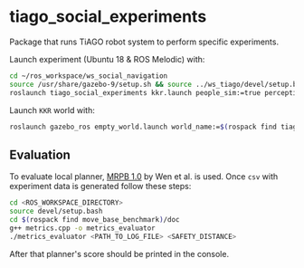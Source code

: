 # tiago_social_experiments
Package that runs TiAGO robot system to perform specific experiments.

Launch experiment (Ubuntu 18 & ROS Melodic) with:

```bash
cd ~/ros_workspace/ws_social_navigation
source /usr/share/gazebo-9/setup.sh && source ../ws_tiago/devel/setup.bash && source devel/setup.bash
roslaunch tiago_social_experiments kkr.launch people_sim:=true perception:=true local_planner:=hubero publish_goal:=true
```

Launch `KKR` world with:

```bash
roslaunch gazebo_ros empty_world.launch world_name:=$(rospack find tiago_sim_integration)/worlds/lab_012_v2_actor.world
```

## Evaluation

To evaluate local planner, [MRPB 1.0](https://github.com/NKU-MobFly-Robotics/local-planning-benchmark) by Wen et al. is used. Once `csv` with experiment data is generated follow these steps:

```bash
cd <ROS_WORKSPACE_DIRECTORY>
source devel/setup.bash
cd $(rospack find move_base_benchmark)/doc
g++ metrics.cpp -o metrics_evaluator
./metrics_evaluator <PATH_TO_LOG_FILE> <SAFETY_DISTANCE>
```

After that planner's score should be printed in the console.
